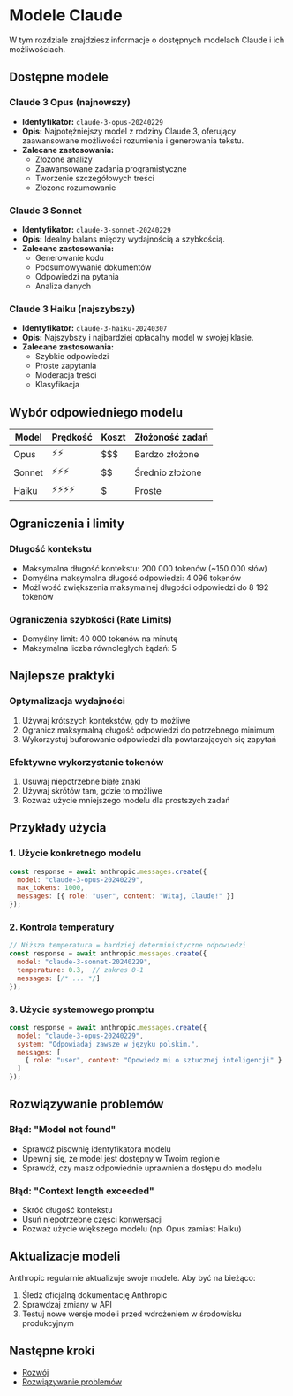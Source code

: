 # Modele Claude

W tym rozdziale znajdziesz informacje o dostępnych modelach Claude i ich możliwościach.

## Dostępne modele

### Claude 3 Opus (najnowszy)
- **Identyfikator:** `claude-3-opus-20240229`
- **Opis:** Najpotężniejszy model z rodziny Claude 3, oferujący zaawansowane możliwości rozumienia i generowania tekstu.
- **Zalecane zastosowania:**
  - Złożone analizy
  - Zaawansowane zadania programistyczne
  - Tworzenie szczegółowych treści
  - Złożone rozumowanie

### Claude 3 Sonnet
- **Identyfikator:** `claude-3-sonnet-20240229`
- **Opis:** Idealny balans między wydajnością a szybkością.
- **Zalecane zastosowania:**
  - Generowanie kodu
  - Podsumowywanie dokumentów
  - Odpowiedzi na pytania
  - Analiza danych

### Claude 3 Haiku (najszybszy)
- **Identyfikator:** `claude-3-haiku-20240307`
- **Opis:** Najszybszy i najbardziej opłacalny model w swojej klasie.
- **Zalecane zastosowania:**
  - Szybkie odpowiedzi
  - Proste zapytania
  - Moderacja treści
  - Klasyfikacja

## Wybór odpowiedniego modelu

| Model | Prędkość | Koszt | Złożoność zadań |
|-------|----------|-------|-----------------|
| Opus  | ⚡⚡      | $$$   | Bardzo złożone  |
| Sonnet| ⚡⚡⚡     | $$    | Średnio złożone |
| Haiku | ⚡⚡⚡⚡    | $     | Proste          |


## Ograniczenia i limity

### Długość kontekstu
- Maksymalna długość kontekstu: 200 000 tokenów (~150 000 słów)
- Domyślna maksymalna długość odpowiedzi: 4 096 tokenów
- Możliwość zwiększenia maksymalnej długości odpowiedzi do 8 192 tokenów

### Ograniczenia szybkości (Rate Limits)
- Domyślny limit: 40 000 tokenów na minutę
- Maksymalna liczba równoległych żądań: 5

## Najlepsze praktyki

### Optymalizacja wydajności
1. Używaj krótszych kontekstów, gdy to możliwe
2. Ogranicz maksymalną długość odpowiedzi do potrzebnego minimum
3. Wykorzystuj buforowanie odpowiedzi dla powtarzających się zapytań

### Efektywne wykorzystanie tokenów
1. Usuwaj niepotrzebne białe znaki
2. Używaj skrótów tam, gdzie to możliwe
3. Rozważ użycie mniejszego modelu dla prostszych zadań

## Przykłady użycia

### 1. Użycie konkretnego modelu

```javascript
const response = await anthropic.messages.create({
  model: "claude-3-opus-20240229",
  max_tokens: 1000,
  messages: [{ role: "user", content: "Witaj, Claude!" }]
});
```

### 2. Kontrola temperatury

```javascript
// Niższa temperatura = bardziej deterministyczne odpowiedzi
const response = await anthropic.messages.create({
  model: "claude-3-sonnet-20240229",
  temperature: 0.3,  // zakres 0-1
  messages: [/* ... */]
});
```

### 3. Użycie systemowego promptu

```javascript
const response = await anthropic.messages.create({
  model: "claude-3-opus-20240229",
  system: "Odpowiadaj zawsze w języku polskim.",
  messages: [
    { role: "user", content: "Opowiedz mi o sztucznej inteligencji" }
  ]
});
```

## Rozwiązywanie problemów

### Błąd: "Model not found"
- Sprawdź pisownię identyfikatora modelu
- Upewnij się, że model jest dostępny w Twoim regionie
- Sprawdź, czy masz odpowiednie uprawnienia dostępu do modelu

### Błąd: "Context length exceeded"
- Skróć długość kontekstu
- Usuń niepotrzebne części konwersacji
- Rozważ użycie większego modelu (np. Opus zamiast Haiku)

## Aktualizacje modeli

Anthropic regularnie aktualizuje swoje modele. Aby być na bieżąco:

1. Śledź oficjalną dokumentację Anthropic
2. Sprawdzaj zmiany w API
3. Testuj nowe wersje modeli przed wdrożeniem w środowisku produkcyjnym

## Następne kroki

- [Rozwój](07-rozwoj.md)
- [Rozwiązywanie problemów](08-rozwiazywanie-problemow.md)
